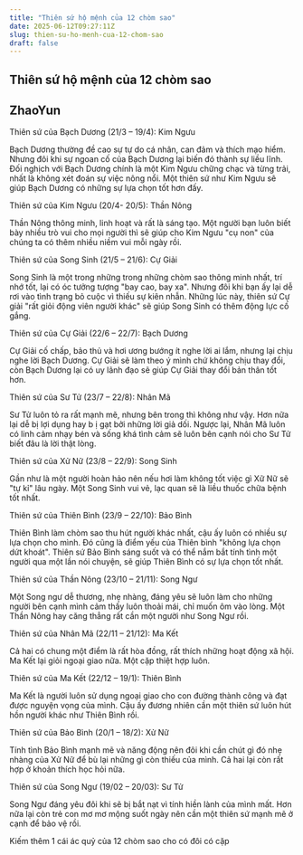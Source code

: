 ```yaml
---
title: "Thiên sứ hộ mệnh của 12 chòm sao"
date: 2025-06-12T09:27:11Z
slug: thien-su-ho-menh-cua-12-chom-sao
draft: false
---
```


## Thiên sứ hộ mệnh của 12 chòm sao

## ZhaoYun

Thiên sứ của Bạch Dương (21/3 – 19/4): Kim Ngưu

Bạch Dương thường đề cao sự tự do cá nhân, can đảm và thích mạo hiểm.  Nhưng đôi khi sự ngoan cố của Bạch Dương lại biến đó thành sự liều lĩnh.  Đối nghịch với Bạch Dương chính là một Kim Ngưu chững chạc và từng  trải, nhất là không xét đoán sự việc nông nổi. Một thiên sứ như Kim Ngưu  sẽ giúp Bạch Dương có những sự lựa chọn tốt hơn đấy.


 Thiên sứ của Kim Ngưu (20/4- 20/5): Thần Nông

Thần Nông thông minh, linh hoạt và rất là sáng tạo.  Một người bạn luôn biết bày nhiều trò vui cho mọi người thì sẽ giúp cho  Kim Ngưu "cụ non" của chúng ta có thêm nhiều niềm vui mỗi ngày rồi.


 Thiên sứ của Song Sinh (21/5 – 21/6): Cự Giải

Song Sinh là một trong những trong những chòm sao  thông minh nhất, trí nhớ tốt, lại có óc tưởng tượng "bay cao, bay xa".  Nhưng đôi khi bạn ấy lại dễ rơi vào tình trạng bỏ cuộc vì thiếu sự kiên  nhẫn. Những lúc này, thiên sứ Cự giải "rất giỏi động viên người khác" sẽ  giúp Song Sinh có thêm 
động lực cố gắng.


Thiên sứ của Cự Giải (22/6 – 22/7): Bạch Dương

Cự Giải cố chấp, bảo thủ và hơi ương bướng ít nghe lời ai lắm, nhưng lại  chịu nghe lời Bạch Dương. Cự Giải sẽ làm theo ý mình chứ không chịu  thay đổi, còn Bạch Dương lại có uy lãnh đạo sẽ giúp Cự Giải thay đổi bản  thân tốt hơn.


 Thiên sứ của Sư Tử (23/7 – 22/8): Nhân Mã

Sư Tử luôn tỏ ra rất mạnh mẽ, nhưng bên trong thì không như vậy. Hơn nữa  lại dễ bị lợi dụng hay b
ị gạt bởi những lời giả dối. Ngược lại, Nhân Mã  luôn có linh cảm nhạy bén và sống khá tình cảm sẽ luôn bên cạnh nói cho  Sư Tử biết đâu là lời thật lòng.

 Thiên sứ của Xử Nữ (23/8 – 22/9): Song Sinh

Gần như là một người hoàn hảo nên nếu hơi làm không tốt việc gì Xữ Nữ sẽ  "tự kỉ" lâu ngày. Một Song Sinh vui vẻ, lạc quan sẽ là liều thuốc chữa  bệnh tốt nhất.


 Thiên sứ của Thiên Bình (23/9 – 22/10): Bảo Bình

Thiên Bình làm chòm sao  thu hút người khác nhất, cậu ấy luôn có nhiều sự lựa chọn cho mình. Đó  cũng là điểm yếu của Thiên bình "không lựa chọn dứt khoát". Thiên sứ Bảo  Bình sáng suốt và có thể nắm bắt tính tình một người qua một lần nói  chuyện, sẽ giúp Thiên Bình có sự lựa chọn tốt nhất.


 Thiên sứ của Thần Nông (23/10 – 21/11): Song Ngư

Một Song ngư dễ thương, nhẹ nhàng, đáng yêu sẽ luôn làm cho những người  bên cạnh mình cảm thấy luôn thoải mái, chỉ muốn ôm vào lòng. Một Thần  Nông hay căng thẳng rất cần một người như Song Ngư rồi.


 Thiên sứ của Nhân Mã (22/11 – 21/12): Ma Kết

Cả hai có chung một điểm là rất hòa đồng, rất thích những hoạt động xã hội. Ma Kết lại giỏi ngoại giao nữa. Một cặp thiệt hợp luôn.


 Thiên sứ của Ma Kết (22/12 – 19/1): Thiên Bình

Ma Kết là người luôn sử dụng ngoại giao cho con đường thành công và đạt  được nguyện vọng của mình. Cậu ấy đương nhiên cần một thiên sứ luôn hút  hồn người khác như Thiên Bình rồi.


 Thiên sứ của Bảo Bình (20/1 – 18/2): Xử Nữ

Tính tình Bảo Bình mạnh mẽ và năng động nên đôi khi cần chút gì đó nhẹ  nhàng của Xử Nữ để bù lại những gì còn thiếu của mình. Cả hai lại còn  rất hợp ở khoản thích học hỏi nữa.


 Thiên sứ của Song Ngư (19/02 – 20/03): Sư Tử

Song Ngư đáng yêu đôi khi sẽ bị bắt nạt vì tính hiền lành của mình mất.  Hơn nữa lại còn trẻ con mơ mơ mộng suốt ngày nên cần một thiên sứ mạnh  mẽ ở cạnh để bảo vệ rồi.

Kiếm thêm 1 cái ác quỷ của 12 chòm sao cho có đôi có cặp 



​